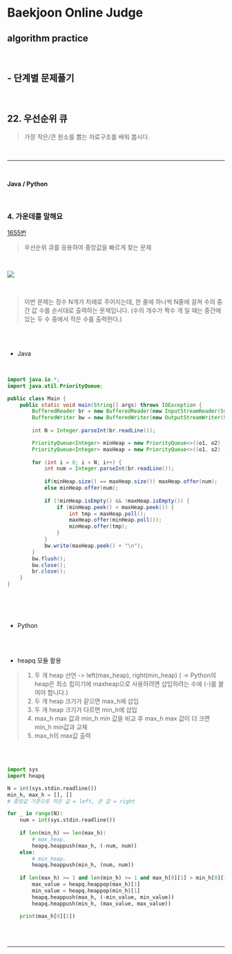 # Baekjoon Online Judge

## algorithm practice
<br>

## - 단계별 문제풀기
<br>

## 22. 우선순위 큐

> 가장 작은/큰 원소를 뽑는 자료구조를 배워 봅시다.

<br>

---

<br>

**Java / Python**

<br>

### 4. 가운데를 말해요
[1655번](https://www.acmicpc.net/problem/1655) 
> 우선순위 큐를 응용하여 중앙값을 빠르게 찾는 문제

<br>

![](https://images.velog.io/images/jini_eun/post/431d723c-b601-4540-9684-34ade0a902e2/image.png)

<br>

> 이번 문제는 정수 N개가 차례로 주어지는데, 한 줄에 하나씩 N줄에 걸쳐 수의 중간 값 수를 순서대로 출력하는 문제입니다. (수의 개수가 짝수 개 일 때는 중간에 있는 두 수 중에서 작은 수를 출력한다.)

<br><br>

- Java

<br>

```java
import java.io.*;
import java.util.PriorityQueue;

public class Main {
	public static void main(String[] args) throws IOException {
		BufferedReader br = new BufferedReader(new InputStreamReader(System.in));
		BufferedWriter bw = new BufferedWriter(new OutputStreamWriter(System.out));
        
		int N = Integer.parseInt(br.readLine());

		PriorityQueue<Integer> minHeap = new PriorityQueue<>((o1, o2) -> o1 - o2);
		PriorityQueue<Integer> maxHeap = new PriorityQueue<>((o1, o2) -> o2 - o1);
        
		for (int i = 0; i < N; i++) {
			int num = Integer.parseInt(br.readLine());      
            
			if(minHeap.size() == maxHeap.size()) maxHeap.offer(num);
			else minHeap.offer(num);
            
			if (!minHeap.isEmpty() && !maxHeap.isEmpty()) {
				if (minHeap.peek() < maxHeap.peek()) {
					int tmp = maxHeap.poll();
					maxHeap.offer(minHeap.poll());
					minHeap.offer(tmp);
				}
			}
			bw.write(maxHeap.peek() + "\n");
		}
		bw.flush();
		bw.close();
		br.close();
	}
}
```


<br><br><br>

- Python 

<br><br>

- heapq 모듈 활용

>  1. 두 개 heap 선언 -> left(max_heap), right(min_heap) 
( -> Python의 heap은 최소 힙이기에
 maxheap으로 사용하려면 삽입하려는 수에 (-)를 붙여야 합니다.)
> 2. 두 개 heap 크기가 같으면 max_h에 삽입 <br>
> 3. 두 개 heap 크기가 다르면 min_h에 삽입 <br>
> 4. max_h max 값과 min_h min 값을 비교 후 
max_h max 값이 더 크면 min_h min값과 교체 <br>
> 5. max_h의 max값 출력 

<br><br>

```python
import sys
import heapq

N = int(sys.stdin.readline())
min_h, max_h = [], []
# 중앙값 기준으로 작은 값 = left, 큰 값 = right

for _ in range(N):
    num = int(sys.stdin.readline())
    
    if len(min_h) == len(max_h):
        # max_heap.
        heapq.heappush(max_h, (-num, num))
    else:
        # min_heap.
        heapq.heappush(min_h, (num, num))
        
    if len(max_h) >= 1 and len(min_h) >= 1 and max_h[0][1] > min_h[0][1]:
        max_value = heapq.heappop(max_h)[1]
        min_value = heapq.heappop(min_h)[1]
        heapq.heappush(max_h, (-min_value, min_value))
        heapq.heappush(min_h, (max_value, max_value))
    
    print(max_h[0][1])
```

<br><br>

---

<br>

